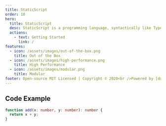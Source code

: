 ```yaml
---
title: StaticScript
order: 10
hero:
  title: StaticScript
  desc: StaticScript is a programming language, syntactically like TypeScript.
  actions:
    - text: Getting Started
      link: /
features:
  - icon: /assets/images/out-of-the-box.png
    title: Out of the Box 
  - icon: /assets/images/high-performance.png
    title: High Performance
  - icon: /assets/images/modular.png
    title: Modular
footer: Open-source MIT Licensed | Copyright © 2020<br />Powered by [dumi](https://d.umijs.org)
---
```


## Code Example

```ts
function add(x: number, y: number): number {
  return x + y;
}
```